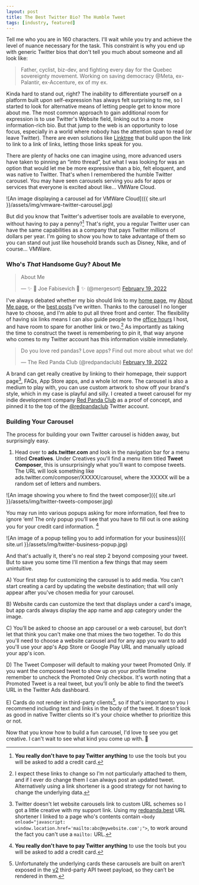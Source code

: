 ```yaml
---
layout: post
title: The Best Twitter Bio? The Humble Tweet
tags: [industry, featured]
---
```


Tell me who you are in 160 characters. I'll wait while you try and achieve the level of nuance necessary for the task. This constraint is why you end up with generic Twitter bios that don't tell you much about someone and all look like:

> Father, cyclist, biz-dev, and fighting every day for the Quebec sovereignty movement. Working on saving democracy @Meta, ex-Palantir, ex-Accenture, ex of my ex.

Kinda hard to stand out, right? The inability to differentiate yourself on a platform built upon self-expression has always felt surprising to me, so I started to look for alternative means of letting people get to know more about me. The most common approach to gain additional room for expression is to use Twitter's Website field, linking out to a more information-rich bio. But that jump to the web is an opportunity to lose focus, especially in a world where nobody has the attention span to read (or leave Twitter). There are even solutions like [Linktree](http://linktr.ee) that build upon the link to link to a link of links, letting those links speak for you.

There are plenty of hacks one can imagine using, more advanced users have taken to pinning an “intro thread”, but what I was looking for was an option that would let me be more expressive than a bio, felt eloquent, and was native to Twitter. That's when I remembered the humble Twitter carousel. You may have seen carousels serving you ads for apps or services that everyone is excited about like… VMWare Cloud.

![An image displaying a carousel ad for VMWare Cloud]({{ site.url }}/assets/img/vmware-twitter-carousel.jpg)

But did you know that Twitter's advertiser tools are available to everyone, without having to pay a penny?[^1] That's right, you a regular Twitter user can have the same capabilities as a company that pays Twitter millions of dollars per year. I'm going to show you how to take advantage of them so you can stand out just like household brands such as Disney, Nike, and of course… VMWare.

### Who's *That* Handsome Guy? About Me

<blockquote class="twitter-tweet" data-dnt="true"><p lang="en" dir="ltr">About Me</p>&mdash; ✨  Joe Fabisevich  ✨ (@mergesort) <a href="https://twitter.com/mergesort/status/1495178694553444355?ref_src=twsrc%5Etfw">February 19, 2022</a></blockquote> <script async src="https://platform.twitter.com/widgets.js" charset="utf-8"></script>

I've always debated whether my bio should link to my [home page](https://fabisevi.ch/), my [About Me page](https://fabisevi.ch/about), or the [best posts](https://www.fabisevi.ch/tag/featured-posts/) I've written. Thanks to the carousel I no longer have to choose, and I'm able to put all three front and center. The flexibility of having six links means I can also guide people to the [office hours](https://redpanda.best/office-hours) I host, and have room to spare for another link or two.[^2] As importantly as taking the time to construct the tweet is remembering to pin it, that way anyone who comes to my Twitter account has this information visible immediately.

<blockquote class="twitter-tweet" data-dnt="true"><p lang="en" dir="ltr">Do you love red pandas? Love apps? Find out more about what we do!</p>&mdash; The Red Panda Club (@redpandaclub) <a href="https://twitter.com/redpandaclub/status/1495170167940292614?ref_src=twsrc%5Etfw">February 19, 2022</a></blockquote> <script async src="https://platform.twitter.com/widgets.js" charset="utf-8"></script>

A brand can get really creative by linking to their homepage, their support page[^3], FAQs, App Store apps, and a whole lot more. The carousel is also a medium to play with, you can use custom artwork to show off your brand's style, which in my case is playful and silly. I created a tweet carousel for my indie development company [Red Panda Club](https://www.redpanda.club) as a proof of concept, and pinned it to the top of the [@redpandaclub](https://twitter.com/redpandaclub) Twitter account.

### Building Your Carousel

The process for building your own Twitter carousel is hidden away, but surprisingly easy.

1. Head over to **ads.twitter.com** and look in the navigation bar for a menu titled **Creatives**. Under Creatives you'll find a menu item titled **Tweet Composer**, this is unsurprisingly what you'll want to compose tweets. The URL will look something like ads.twitter.com/composer/XXXXX/carousel, where the XXXXX will be a random set of letters and numbers.

![An image showing you where to find the tweet composer]({{ site.url }}/assets/img/twitter-tweets-composer.jpg)

You may run into various popups asking for more information, feel free to ignore ‘em! The only popup you’ll see that you have to fill out is one asking you for your credit card information. [^1]

![An image of a popup telling you to add information for your business]({{ site.url }}/assets/img/twitter-business-popup.jpg)

And that's actually it, there's no real step 2 beyond composing your tweet. But to save you some time I'll mention a few things that may seem unintuitive.

A) Your first step for customizing the carousel is to add media. You can't start creating a card by updating the website destination; that will only appear after you've chosen media for your carousel.

B) Website cards can customize the text that displays under a card's image, but app cards always display the app name and app category under the image.

C) You’ll be asked to choose an app carousel or a web carousel, but don’t let that think you can't make one that mixes the two together.  To do this you'll need to choose a website carousel and for any app you want to add you'll use your app's App Store or Google Play URL and manually upload your app's icon.

D) The Tweet Composer will default to making your tweet Promoted Only. If you want the composed tweet to show up on your profile timeline remember to uncheck the Promoted Only checkbox. It's worth noting that a Promoted Tweet is a real tweet, but you’ll only be able to find the tweet’s URL in the Twitter Ads dashboard.

E) Cards do not render in third-party clients[^4], so if that's important to you I recommend including text and links in the body of the tweet. It doesn't look as good in native Twitter clients so it's your choice whether to prioritize this or not. 

Now that you know how to build a fun carousel, I'd love to see you get creative. I can't wait to see what kind you come up with. 🎠

[^1]: **You really don't have to pay Twitter anything** to use the tools but you will be asked to add a credit card.

[^2]: I expect these links to change so I'm not particularly attached to them, and if I ever do change them I can always post an updated tweet. Alternatively using a link shortener is a good strategy for not having to change the underlying data.

[^3]: Twitter doesn't let website carousels link to custom URL schemes so I got a little creative with my support link. Using my [redpanda.best](https://redpanda.best) URL shortener I linked to a page who's contents contain `<body onload="javascript: window.location.href='mailto:abc@mywebsite.com';">`, to work around the fact you can't use a `mailto:` URL.

[^4]: Unfortunately the underlying cards these carousels are built on aren’t exposed in the [v2](https://developer.twitter.com/en/support/twitter-api/v2) third-party API tweet payload, so they can’t be rendered in them.